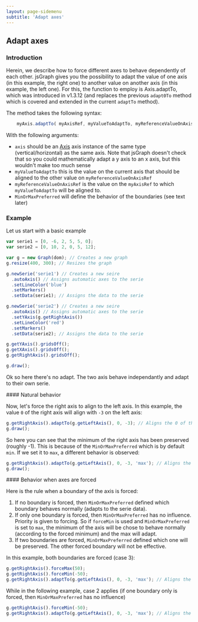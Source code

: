 ```yaml
---
layout: page-sidemenu
subtitle: 'Adapt axes'
---
```

## Adapt axes
<script>
var serie1 = [ 0, -6, 2, 5, 5, 0 ];
var serie2 = [ 0, 10, 2, 0, 5, 12 ];


function makeGraph( dom ) {

var g = new Graph( dom ) // Creates a new graph
g.resize( 400, 300 ); // Resizes the graph

g.newSerie( "serie1" ) // Creates a new seire
.autoAxis() // Assigns automatic axes to the serie
.setLineColor('blue')
.setMarkers()
.setData( serie1 ); // Assigns the data to the serie

g.newSerie( "serie2" ) // Creates a new seire
.autoAxis() // Assigns automatic axes to the serie
.setYAxis( g.getRightAxis() )
.setLineColor('red')
.setMarkers()
.setData( serie2 ); // Assigns the data to the serie

g.getYAxis().gridsOff();
g.getXAxis().gridsOff();
g.getRightAxis().gridsOff();

g.draw();

return g;
}

</script>

### <a id="introduction"></a> Introduction

Herein, we describe how to force different axes to behave dependently of each other. jsGraph gives you the possibility to adapt the value of one axis (in this example, the right one) to another value on another axis (in this example, the left one). For this, the function to employ is Axis.adaptTo, which was introduced in v1.3.12 (and replaces the previous `adapt0To` method which is covered and extended in the current `adaptTo` method).

The method takes the following syntax:

```javascript
	myAxis.adaptTo( myAxisRef, myValueToAdaptTo, myReferenceValueOnAxisRef[, MinOrMaxPreferred = "min" ] )
```

With the following arguments:

- `axis` should be an <a href="Axis.html">Axis</a> axis instance of the same type (vertical/horizontal) as the same axis. Note that jsGraph doesn't check that so you could mathematically adapt a y axis to an x axis, but this wouldn't make too much sense
- `myValueToAdaptTo` this is the value on the current axis that should be aligned to the other value on `myReferenceValueOnAxisRef`
- `myReferenceValueOnAxisRef` is the value on the `myAxisRef` to which `myValueToAdaptTo` will be aligned to.
- `MinOrMaxPreferred` will define the behavior of the boundaries (see text later)

### <a id="example"></a> Example

Let us start with a basic example

```javascript
var serie1 = [0, -6, 2, 5, 5, 0];
var serie2 = [0, 10, 2, 0, 5, 12];

var g = new Graph(dom); // Creates a new graph
g.resize(400, 300); // Resizes the graph

g.newSerie('serie1') // Creates a new seire
  .autoAxis() // Assigns automatic axes to the serie
  .setLineColor('blue')
  .setMarkers()
  .setData(serie1); // Assigns the data to the serie

g.newSerie('serie2') // Creates a new seire
  .autoAxis() // Assigns automatic axes to the serie
  .setYAxis(g.getRightAxis())
  .setLineColor('red')
  .setMarkers()
  .setData(serie2); // Assigns the data to the serie

g.getYAxis().gridsOff();
g.getXAxis().gridsOff();
g.getRightAxis().gridsOff();

g.draw();
```

<div id="example-1" class="jsgraph-example"></div>
<script>
makeGraph("example-1")
</script>

Ok so here there's no adapt. The two axis behave independantly and adapt to their own serie.

####<a id="natural-behaviour"></a> Natural behavior

Now, let's force the right axis to align to the left axis. In this example, the value `0` of the right axis will align with `-3` on the left axis:

```javascript
g.getRightAxis().adaptTo(g.getLeftAxis(), 0, -3); // Aligns the 0 of the right axis with -3 of the left axis
g.draw();
```

<div id="example-2" class="jsgraph-example"></div>
<script>
var g = makeGraph("example-2");
g.getRightAxis().adaptTo( g.getLeftAxis(), 0, -3 ); // Aligns the 0 of the right axis with -3 of the left axis
g.draw();
</script>

So here you can see that the minimum of the right axis has been preserved (roughly -1). This is because of the `MinOrMaxPreferred` which is by default `min`. If we set it to `max`, a different behavior is observed:

```javascript
g.getRightAxis().adaptTo(g.getLeftAxis(), 0, -3, 'max'); // Aligns the 0 of the right axis with -3 of the left axis
g.draw();
```

<div id="example-3" class="jsgraph-example"></div>
<script>
var g = makeGraph("example-3");
g.getRightAxis().adaptTo( g.getLeftAxis(), 0, -3, "max" ); // Aligns the 0 of the right axis with -3 of the left axis
g.draw();
</script>

####<a id="forced-behaviour"></a> Behavior when axes are forced

Here is the rule when a boundary of the axis is forced:

1. If no boundary is forced, then `MinOrMaxPreferred` defined which boundary behaves normally (adapts to the serie data).
2. If only one boundary is forced, then `MinOrMaxPreferred` has no influence. Priority is given to forcing. So if `forceMin` is used and `MinOrMaxPreferred` is set to `max`, the minimum of the axis will be chose to behave normally (according to the forced minimum) and the max will adapt.
3. If two boundaries are forced, `MinOrMaxPreferred` defined which one will be preserved. The other forced boundary will not be effective.

In this example, both boundaries are forced (case 3):

```javascript
g.getRightAxis().forceMax(50);
g.getRightAxis().forceMin(-50);
g.getRightAxis().adaptTo(g.getLeftAxis(), 0, -3, 'max'); // Aligns the 0 of the right axis with -3 of the left axis
```

<div id="example-4" class="jsgraph-example"></div>
<script>
var g = makeGraph("example-4");
g.getRightAxis().forceMax( 50 );
g.getRightAxis().forceMin( -50 );
g.getRightAxis().adaptTo( g.getLeftAxis(), 0, -3, "max" ); // Aligns the 0 of the right axis with -3 of the left axis
g.draw();
</script>

While in the following example, case 2 applies (if one boundary only is forced, then `MinOrMaxPreferred` has no influence)

```javascript
g.getRightAxis().forceMin(-50);
g.getRightAxis().adaptTo(g.getLeftAxis(), 0, -3, 'max'); // Aligns the 0 of the right axis with -3 of the left axis
```

<div id="example-5" class="jsgraph-example"></div>
<script>
var g = makeGraph("example-5");
g.getRightAxis().forceMin( -50 );
g.getRightAxis().adaptTo( g.getLeftAxis(), 0, -3, "max" ); // Aligns the 0 of the right axis with -3 of the left axis
g.draw();
</script>